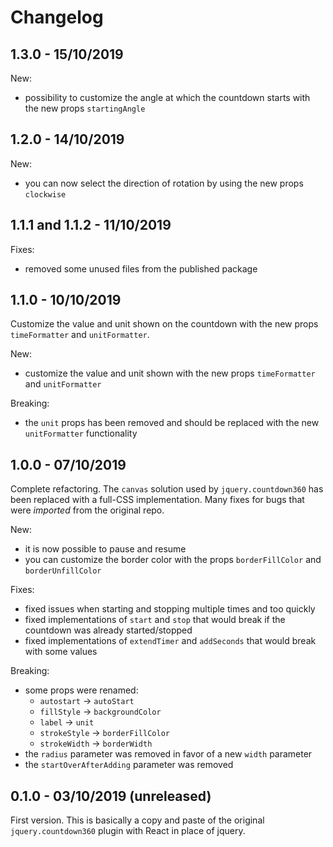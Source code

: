 # Changelog

## 1.3.0 - 15/10/2019

New:

* possibility to customize the angle at which the countdown starts with the new props `startingAngle`


## 1.2.0 - 14/10/2019

New:

* you can now select the direction of rotation by using the new props `clockwise`


## 1.1.1 and 1.1.2 - 11/10/2019

Fixes:

* removed some unused files from the published package


## 1.1.0 - 10/10/2019

Customize the value and unit shown on the countdown with the new props `timeFormatter`
and `unitFormatter`.

New:

* customize the value and unit shown with the new props `timeFormatter` and `unitFormatter`

Breaking:

* the `unit` props has been removed and should be replaced with the new `unitFormatter` functionality


## 1.0.0 - 07/10/2019

Complete refactoring. The `canvas` solution used by `jquery.countdown360` has been replaced with a full-CSS
implementation. Many fixes for bugs that were _imported_ from the original repo.

New:

* it is now possible to pause and resume
* you can customize the border color with the props `borderFillColor` and `borderUnfillColor`

Fixes:

* fixed issues when starting and stopping multiple times and too quickly
* fixed implementations of `start` and `stop` that would break if the countdown was already started/stopped
* fixed implementations of `extendTimer` and `addSeconds` that would break with some values

Breaking:

* some props were renamed:
  * `autostart` &rarr; `autoStart`
  * `fillStyle` &rarr; `backgroundColor`
  * `label` &rarr; `unit`
  * `strokeStyle` &rarr; `borderFillColor`
  * `strokeWidth` &rarr; `borderWidth`
* the `radius` parameter was removed in favor of a new `width` parameter
* the `startOverAfterAdding` parameter was removed


## 0.1.0 - 03/10/2019 (unreleased)

First version.
This is basically a copy and paste of the original `jquery.countdown360` plugin with React in place of jquery.
